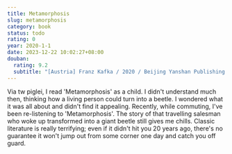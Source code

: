 ```yaml
---
title: Metamorphosis
slug: metamorphosis
category: book
status: todo
rating: 0
year: 2020-1-1
date: 2023-12-22 10:02:27+08:00
douban:
  rating: 9.2
  subtitle: "[Austria] Franz Kafka / 2020 / Beijing Yanshan Publishing House"
---
```


Via tw piglei, I read 'Metamorphosis' as a child. I didn't understand much then, thinking how a living person could turn into a beetle. I wondered what it was all about and didn't find it appealing. Recently, while commuting, I've been re-listening to 'Metamorphosis'. The story of that travelling salesman who woke up transformed into a giant beetle still gives me chills. Classic literature is really terrifying; even if it didn't hit you 20 years ago, there's no guarantee it won't jump out from some corner one day and catch you off guard.
